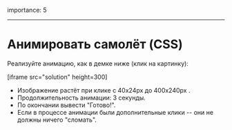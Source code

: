 importance: 5

---

# Анимировать самолёт (CSS)

Реализуйте анимацию, как в демке ниже (клик на картинку):

[iframe src="solution" height=300]

- Изображение растёт при клике с 40x24px до 400x240px .
- Продолжительность анимации: 3 секунды.
- По окончании вывести "Готово!".
- Если в процессе анимации были дополнительные клики -- они не должны ничего "сломать".

